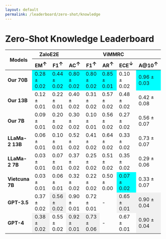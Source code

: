 ```yaml
---
layout: default
permalink: /leaderboard/zero-shot/knowledge
---
```

# Zero-Shot Knowledge Leaderboard

<table class="table table-bordered table-sm w-100 dtHorizontalTable" cellspacing="0">
<thead>
<tr>
<th rowspan="2" class="text-center align-middle"><b>Models</b></th>
<th colspan="2" class="text-center"><b>ZaloE2E</b></th>
<th colspan="5" class="text-center"><b>ViMMRC</b></th>
</tr>
<tr>
<th class="text-center"><b>EM<span style="vertical-align: super;">↑</span></b></th>
<th class="text-center"><b>F1<span style="vertical-align: super;">↑</span></b></th>
<th class="text-center"><b>AC<span style="vertical-align: super;">↑</span></b></th>
<th class="text-center"><b>F1<span style="vertical-align: super;">↑</span></b></th>
<th class="text-center"><b>AR<span style="vertical-align: super;">↑</span></b></th>
<th class="text-center"><b>ECE<span style="vertical-align: super;">↓</span></b></th>
<th class="text-center"><b>A@10<span style="vertical-align: super;">↑</span></b></th>
</tr>
</thead>
<tbody>
<tr>
<td class="text-center"><b>Our 70B</b></td>
<td class="text-center" style="background-color: cyan;">0.28 ± 0.02</td>
<td class="text-center" style="background-color: cyan;">0.44 ± 0.02</td>
<td class="text-center" style="background-color: cyan;">0.80 ± 0.02</td>
<td class="text-center" style="background-color: cyan;">0.80 ± 0.02</td>
<td class="text-center" style="background-color: cyan;">0.85 ± 0.01</td>
<td class="text-center">0.10 ± 0.02</td>
<td class="text-center" style="background-color: cyan;">0.96 ± 0.03</td>
</tr>
<tr>
<td class="text-center"><b>Our 13B</b></td>
<td class="text-center">0.12 ± 0.01</td>
<td class="text-center">0.22 ± 0.01</td>
<td class="text-center">0.40 ± 0.02</td>
<td class="text-center">0.31 ± 0.02</td>
<td class="text-center">0.57 ± 0.02</td>
<td class="text-center">0.48 ± 0.02</td>
<td class="text-center">0.42 ± 0.08</td>
</tr>
<tr>
<td class="text-center"><b>Our 7B</b></td>
<td class="text-center">0.09 ± 0.01</td>
<td class="text-center">0.20 ± 0.02</td>
<td class="text-center">0.30 ± 0.02</td>
<td class="text-center">0.10 ± 0.01</td>
<td class="text-center">0.56 ± 0.02</td>
<td class="text-center">0.27 ± 0.02</td>
<td class="text-center">0.56 ± 0.07</td>
</tr>
<tr>
<td class="text-center"><b>LLaMa-2 13B</b></td>
<td class="text-center">0.06 ± 0.01</td>
<td class="text-center">0.10 ± 0.01</td>
<td class="text-center">0.52 ± 0.02</td>
<td class="text-center">0.41 ± 0.02</td>
<td class="text-center">0.64 ± 0.02</td>
<td class="text-center">0.33 ± 0.02</td>
<td class="text-center">0.73 ± 0.07</td>
</tr>
<tr>
<td class="text-center"><b>LLaMa-2 7B</b></td>
<td class="text-center">0.03 ± 0.01</td>
<td class="text-center">0.07 ± 0.01</td>
<td class="text-center">0.37 ± 0.02</td>
<td class="text-center">0.25 ± 0.02</td>
<td class="text-center">0.51 ± 0.02</td>
<td class="text-center">0.35 ± 0.02</td>
<td class="text-center">0.29 ± 0.06</td>
</tr>
<tr>
<td class="text-center"><b>Vietcuna 7B</b></td>
<td class="text-center">0.03 ± 0.01</td>
<td class="text-center">0.06 ± 0.01</td>
<td class="text-center">0.32 ± 0.02</td>
<td class="text-center">0.22 ± 0.02</td>
<td class="text-center">0.50 ± 0.00</td>
<td class="text-center" style="background-color: cyan;">0.07 ± 0.02</td>
<td class="text-center">0.33 ± 0.07</td>
</tr>
<tr>
<td class="text-center"><b>GPT-3.5</b></td>
<td class="text-center">0.37 ± 0.02</td>
<td class="text-center" style="background-color: #f0f0f0;">0.56 ± 0.02</td>
<td class="text-center">0.90 ± 0.01</td>
<td class="text-center">0.72 ± 0.01</td>
<td class="text-center">-</td>
<td class="text-center" style="background-color: #f0f0f0;">0.65 ± 0.01</td>
<td class="text-center" style="background-color: #f0f0f0;">0.90 ± 0.04</td>
</tr>
<tr>
<td class="text-center"><b>GPT-4</b></td>
<td class="text-center" style="background-color: #f0f0f0;">0.38 ± 0.02</td>
<td class="text-center">0.55 ± 0.02</td>
<td class="text-center" style="background-color: #f0f0f0;">0.92 ± 0.01</td>
<td class="text-center" style="background-color: #f0f0f0;">0.73 ± 0.06</td>
<td class="text-center">-</td>
<td class="text-center">0.67 ± 0.01</td>
<td class="text-center" style="background-color: #f0f0f0;">0.90 ± 0.04</td>
</tr>
</tbody>
</table>

